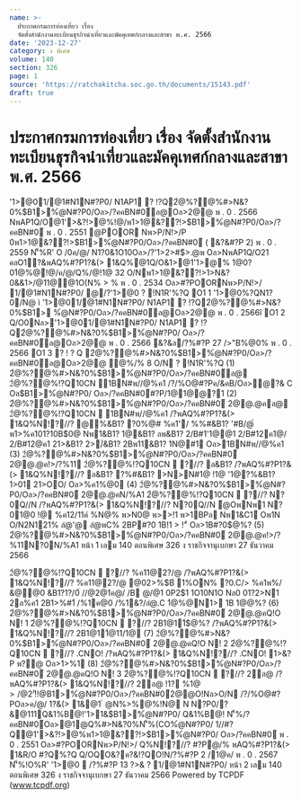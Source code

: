 ```yaml
---
name: >-
  ประกาศกรมการท่องเที่ยว เรื่อง
  จัดตั้งสำนักงานทะเบียนธุรกิจนำเที่ยวและมัคคุเทศก์กลางและสาขา พ.ศ. 2566
date: '2023-12-27'
category: ง พิเศษ
volume: 140
section: 326
page: 1
source: 'https://ratchakitcha.soc.go.th/documents/15143.pdf'
draft: true
---
```


# ประกาศกรมการท่องเที่ยว เรื่อง จัดตั้งสำนักงานทะเบียนธุรกิจนำเที่ยวและมัคคุเทศก์กลางและสาขา พ.ศ. 2566

'1>@01/@1#N1N#?P0/ N1AP1 ? !?Q2ํ@%?@%#>N&?0%$B1>%ํ@N#?P0/Oล>/?คคBN#0์ล@Oล>2@@ พ . 0 . 2566 NพAP1Q/O@1'>&?!>@%!@/พ1>1@&??!>$B1>%ํ@N#?P0/Oล>/?คคBN#0์ พ . 0 . 2551 @POOR Nพ>P/N!>/P 0พ1>1@&??!>$B1>%ํ@N#?P0/Oล>/?คคBN#0์ ( &?&#?P 2) พ . 0 . 2559 N'็%R' O /0ค/@/ N1?0&1O10Oล>/?'1>2>#$>.@พ Oล>NพAP1Q/O21 คลO1?&พAQ%#?P1?&(> 1&Q%@1Q/O&1>@1'1>@% 1@0?01ํ@%@!@/ค/@/Q%/@!1@ 32 O/Nพ1>1@&??!>1>N&?0&&1>/@11@@1O(N% > % พ . 0 . 2534 Oล>#?POORNพ>P/N!>/ 1/@1#N1N#?P0/ @/?'1>@0 ? !N1R'%?Q O1 1 '1>@0%?QN1?0/N@ ì '1>@01/@1#N1N#?P0/ N1AP1 ? !?Q2ํ@%?@%#>N&?0%$B1> %ํ@N#?P0/Oล>/?คคBN#0์ล@Oล>2@@ พ . 0 . 2566î O1 2 Q/O0Nล>'1>@01/@1#N1N#?P0/ N1AP1 ? !?Q2ํ@%?@%#>N&?0%$B1>%ํ@N#?P0/ Oล>/?คคBN#0์ล@Oล>2@@ พ . 0 . 2566 &?&ล/?%#?P 27 />"B%@0% พ . 0 . 2566 O1 3 ? ! ? Q 2ํ@%?@%#>N&?0%$B1>%ํ@N#?P0/Oล>/?คคBN#0์ล@Oล>2@@ ํ@%/% 8 O/N ? !N1R'%?Q (1) 2ํ@%?@%#>N&?0%$B1>%ํ@N#?P0/Oล>/?คคBN#0์ล@ 2ํ@%?@%!?Q10CN  1BN#พ//@%ค1 /?/%O@#?Pค/&คB/Oล>ํ@?& C Oล$B1>%ํ@N#?P0/ Oล>/?คคBN#0์#?P/1@1@@?1 (2) 2ํ@%?@%#>N&?0%$B1>%ํ@N#?P0/Oล>/?คคBN#0์ 2@@.@คล@ 2ํ@%?@%!?Q10CN  1BN#พ//@%ค1 /?พAQ%#?P1?&(> 1&Q%N!?//? @%&B1? ?0%@# %ค1'/ %%#&B1? '#B/$@%? '1>/&ค?1??%$์ พ1>%ค101?10B$0@ Nพ1&B1? 1@&B1? ลพ&B1? 2/B#1'1@@1 2/B#12ค1@/ 2/B#12@ค1 21>&B1? 2>/์&B1? 2Bพ11&B1? 1N@#1 Oล>1BN#พ//@%ค1 (3) 2ํ@%?@%#>N&?0%$B1>%ํ@N#?P0/Oล>/?คคBN#0์ 2@@.@ค!>/?%11 2ํ@%?@%!?Q10CN  ?//? ล&B1? /?พAQ%#?P1?&(> 1&Q%N!?//? ล&B1? ?%#&B1? >N>N#1@ !1@ '1@?%&B1? 1>01 21>OO/ Oล>%ค1%@0 (4) 2ํ@%?@%#>N&?0%$B1>%ํ@N#?P0/Oล>/?คคBN#0์ 2@@.@คN/%A1 2ํ@%?@%!?Q10CN  ?//? N?0Q//N /?พAQ%#?P1?&(> 1&Q%N!?//? N?0Q//N ํ@OพNพ1 N?01@0 !@ %ค12/11ค์ %N@% พ>N0@ พ>>!1 พ>1BPล Nพ1&C1์ Oพ1N O/N2N121% ลํ@'@ ลํ@พC% 2BP#?0 1B!1 > !"์ Oล>1B#?0$@%? (5) 2ํ@%?@%#>N&?0%$B1>%ํ@N#?P0/Oล>/?คคBN#0์ 2@@.@ค!>/?%11N?0N/%A1 หน้า 1 เลม 140 ตอนพิเศษ 326 ง ราชกิจจานุเบกษา 27 ธันวาคม 2566

2ํ@%?@%!?Q10CN  ?//? %ค11@2?/@ /?พAQ%#?P1?&(> 1&Q%N!?//? %ค11@2?/@ @02>%$B์ 1%ON% ?0.C/> %ค1พ%/ &@@0 &B1?1?/0์ //@2@1ค@/ /B @/@1 0P2$1 1O10N1O Nล0 01?2>N1 2ล%ค1 2B1>%#1์ /%1ค@0 /%1&?/ลํ@.C 1ํ@%@N1> 1B 1$@%? Oล>1B&ล1@$@%? (6) 2ํ@%?@%#>N&?0%$B1>%ํ@N#?P0/Oล>/?คคBN#0์ 2@@.@คQ!O N! 1 2ํ@%?@%!?Q10CN  ?//? 2B1@11์$@%? /?พAQ%#?P1?&(> 1&Q%N!?//? 2B1@11์$@%? B/พ1 Oล>%ค101?$11/1@ (7) 2ํ@%?@%#>N&?0%$B1>%ํ@N#?P0/Oล>/?คคBN#0์ 2@@.@คQ!O N! 2 2ํ@%?@%!?Q10CN  ?//? .CNO! /?พAQ%#?P1?&(> 1&Q%N!?//? .CNO! 1>&?P พ?@ Oล>1>%1 (8) 2ํ@%?@%#>N&?0%$B1>%ํ@N#?P0/Oล>/?คคBN#0์ 2@@.@คQ!O N! 3 2ํ@%?@%!?Q10CN  ?//? 2ล@ /?พAQ%#?P1?&(> 1&Q%N!?//? 2ล@ !1? %1@$>/@2 'ั!!@%? พ?#ลB 0>ล@ Oล>2!Cล P 0Q/O2ํ@%?@%#>N&?0%$B1>%ํ@N#?P0/Oล>/?คคBN#0์2@@O!Nล>O/N /?/%O@#?POล>ค/@/ 1?&(> 1&@1 ํ @N%>%@%!N@ N N?P0/?&@111Q&1%B@!'1>1&$B1>%ํ@N#?P0/ Q&1%B@! N'็%/?คคBN#0์Oล>@1@Q%#>N&?0%N'็%(CO%ํ@N#?P0/ 1//#?Q@1'>&?!>@%พ1>1@&??!>$B1>%ํ@N#?P0/ Oล>/?คคBN#0์ พ . 0 . 2551 Oล>#?POORNพ>P/N!>/ Q%N!?//? #?Pํ@/% พAQ%#?P1?&(> 1&R/O #?Q%?Q Q/OQO&?ค?&!?QO!N/?%#?P 2 /1@ค/ พ . 0 . 2567 N'็%!O%R' '1>@0  /?%#?P 13 $?%/@ค/ พ . 0 . 2_`` @!B1%!์ .? ? /@%> 1$>& ? 1/@1#N1N#?P0/ หน้า 2 เลม 140 ตอนพิเศษ 326 ง ราชกิจจานุเบกษา 27 ธันวาคม 2566 Powered by TCPDF (www.tcpdf.org)
